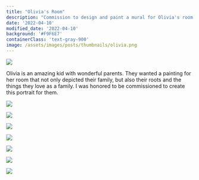 ```yaml
---
title: "Olivia's Room"
description: "Commission to design and paint a mural for Olivia's room representing her family."
date: '2022-04-10'
modified_date: '2022-04-10'
background: '#F9F6E7'
containerClass: 'text-gray-900'
image: /assets/images/posts/thumbnails/olivia.png
---
```


![](/assets/images/posts/olivia/h1.png)

Olivia is an amazing kid with wonderful parents. They wanted a painting for her room that not only depicted their family, but also their roots and the things they love as a family. I was honored to be commissioned to create this portrait for them.

![](/assets/images/posts/olivia/001.png)

![](/assets/images/posts/olivia/002.png)

![](/assets/images/posts/olivia/h3.png)

![](/assets/images/posts/olivia/003.png)

![](/assets/images/posts/olivia/004.png)

![](/assets/images/posts/olivia/005.png)

![](/assets/images/posts/olivia/h2.png)